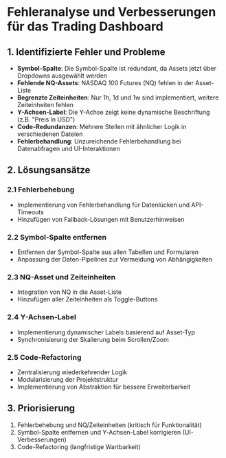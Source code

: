 # Fehleranalyse und Verbesserungen für das Trading Dashboard

## 1. Identifizierte Fehler und Probleme

- **Symbol-Spalte**: Die Symbol-Spalte ist redundant, da Assets jetzt über Dropdowns ausgewählt werden
- **Fehlende NQ-Assets**: NASDAQ 100 Futures (NQ) fehlen in der Asset-Liste
- **Begrenzte Zeiteinheiten**: Nur 1h, 1d und 1w sind implementiert, weitere Zeiteinheiten fehlen
- **Y-Achsen-Label**: Die Y-Achse zeigt keine dynamische Beschriftung (z.B. "Preis in USD")
- **Code-Redundanzen**: Mehrere Stellen mit ähnlicher Logik in verschiedenen Dateien
- **Fehlerbehandlung**: Unzureichende Fehlerbehandlung bei Datenabfragen und UI-Interaktionen

## 2. Lösungsansätze

### 2.1 Fehlerbehebung
- Implementierung von Fehlerbehandlung für Datenlücken und API-Timeouts
- Hinzufügen von Fallback-Lösungen mit Benutzerhinweisen

### 2.2 Symbol-Spalte entfernen
- Entfernen der Symbol-Spalte aus allen Tabellen und Formularen
- Anpassung der Daten-Pipelines zur Vermeidung von Abhängigkeiten

### 2.3 NQ-Asset und Zeiteinheiten
- Integration von NQ in die Asset-Liste
- Hinzufügen aller Zeiteinheiten als Toggle-Buttons

### 2.4 Y-Achsen-Label
- Implementierung dynamischer Labels basierend auf Asset-Typ
- Synchronisierung der Skalierung beim Scrollen/Zoom

### 2.5 Code-Refactoring
- Zentralisierung wiederkehrender Logik
- Modularisierung der Projektstruktur
- Implementierung von Abstraktion für bessere Erweiterbarkeit

## 3. Priorisierung
1. Fehlerbehebung und NQ/Zeiteinheiten (kritisch für Funktionalität)
2. Symbol-Spalte entfernen und Y-Achsen-Label korrigieren (UI-Verbesserungen)
3. Code-Refactoring (langfristige Wartbarkeit)
